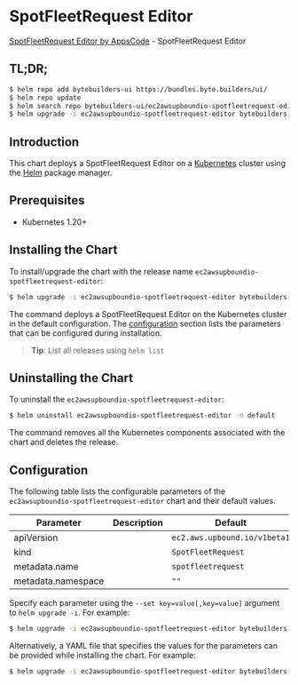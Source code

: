 # SpotFleetRequest Editor

[SpotFleetRequest Editor by AppsCode](https://byte.builders) - SpotFleetRequest Editor

## TL;DR;

```bash
$ helm repo add bytebuilders-ui https://bundles.byte.builders/ui/
$ helm repo update
$ helm search repo bytebuilders-ui/ec2awsupboundio-spotfleetrequest-editor --version=v0.4.18
$ helm upgrade -i ec2awsupboundio-spotfleetrequest-editor bytebuilders-ui/ec2awsupboundio-spotfleetrequest-editor -n default --create-namespace --version=v0.4.18
```

## Introduction

This chart deploys a SpotFleetRequest Editor on a [Kubernetes](http://kubernetes.io) cluster using the [Helm](https://helm.sh) package manager.

## Prerequisites

- Kubernetes 1.20+

## Installing the Chart

To install/upgrade the chart with the release name `ec2awsupboundio-spotfleetrequest-editor`:

```bash
$ helm upgrade -i ec2awsupboundio-spotfleetrequest-editor bytebuilders-ui/ec2awsupboundio-spotfleetrequest-editor -n default --create-namespace --version=v0.4.18
```

The command deploys a SpotFleetRequest Editor on the Kubernetes cluster in the default configuration. The [configuration](#configuration) section lists the parameters that can be configured during installation.

> **Tip**: List all releases using `helm list`

## Uninstalling the Chart

To uninstall the `ec2awsupboundio-spotfleetrequest-editor`:

```bash
$ helm uninstall ec2awsupboundio-spotfleetrequest-editor -n default
```

The command removes all the Kubernetes components associated with the chart and deletes the release.

## Configuration

The following table lists the configurable parameters of the `ec2awsupboundio-spotfleetrequest-editor` chart and their default values.

|     Parameter      | Description |                 Default                 |
|--------------------|-------------|-----------------------------------------|
| apiVersion         |             | <code>ec2.aws.upbound.io/v1beta1</code> |
| kind               |             | <code>SpotFleetRequest</code>           |
| metadata.name      |             | <code>spotfleetrequest</code>           |
| metadata.namespace |             | <code>""</code>                         |


Specify each parameter using the `--set key=value[,key=value]` argument to `helm upgrade -i`. For example:

```bash
$ helm upgrade -i ec2awsupboundio-spotfleetrequest-editor bytebuilders-ui/ec2awsupboundio-spotfleetrequest-editor -n default --create-namespace --version=v0.4.18 --set apiVersion=ec2.aws.upbound.io/v1beta1
```

Alternatively, a YAML file that specifies the values for the parameters can be provided while
installing the chart. For example:

```bash
$ helm upgrade -i ec2awsupboundio-spotfleetrequest-editor bytebuilders-ui/ec2awsupboundio-spotfleetrequest-editor -n default --create-namespace --version=v0.4.18 --values values.yaml
```
